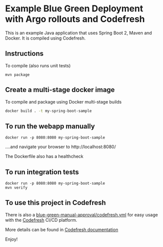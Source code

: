 # Example Blue Green Deployment with Argo rollouts and Codefresh


This is an example Java application that uses Spring Boot 2, Maven and Docker.
It is compiled using Codefresh.

## Instructions

To compile (also runs unit tests)

```
mvn package
```

## Create a multi-stage docker image

To compile and package using Docker multi-stage builds

```bash
docker build . -t my-spring-boot-sample
```

## To run the webapp manually

```
docker run -p 8080:8080 my-spring-boot-sample
```

....and navigate your browser to  http://localhost:8080/

The Dockerfile also has a healthcheck

## To run integration tests

```
docker run -p 8080:8080 my-spring-boot-sample
mvn verify
```

## To use this project in Codefresh 


There is also a [blue-green-manual-approval/codefresh.yml](codefresh.yml) for easy usage with the [Codefresh](codefresh.io) CI/CD platform.


More details can be found in [Codefresh documentation](https://codefresh.io/docs/ci-cd-guides/progressive-delivery/)


Enjoy!
